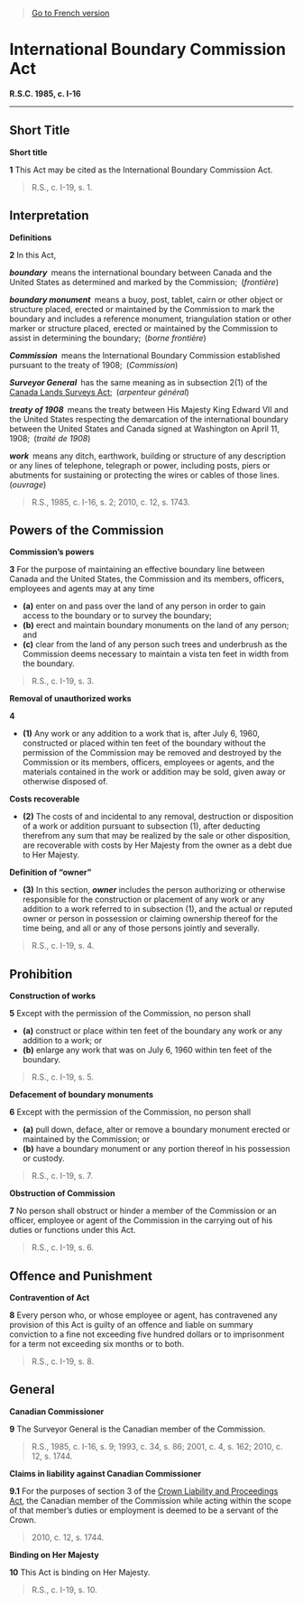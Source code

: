 > [Go to French version](/fr/Lois/Lois%20révisées%20du%20Canada/I/I-16.md)

# International Boundary Commission Act

**R.S.C. 1985, c. I-16**


----------



## Short Title



**Short title**

**1** This Act may be cited as the International Boundary Commission Act.
> R.S., c. I-19, s. 1.





## Interpretation



**Definitions**

**2** In this Act,

***boundary*** means the international boundary between Canada and the United States as determined and marked by the Commission; (*frontière*)

***boundary monument*** means a buoy, post, tablet, cairn or other object or structure placed, erected or maintained by the Commission to mark the boundary and includes a reference monument, triangulation station or other marker or structure placed, erected or maintained by the Commission to assist in determining the boundary; (*borne frontière*)

***Commission*** means the International Boundary Commission established pursuant to the treaty of 1908; (*Commission*)

***Surveyor General*** has the same meaning as in subsection 2(1) of the [Canada Lands Surveys Act](/en/Acts/Revised%20Statutes%20of%20Canada/L/L-6.md); (*arpenteur général*)

***treaty of 1908*** means the treaty between His Majesty King Edward VII and the United States respecting the demarcation of the international boundary between the United States and Canada signed at Washington on April 11, 1908; (*traité de 1908*)

***work*** means any ditch, earthwork, building or structure of any description or any lines of telephone, telegraph or power, including posts, piers or abutments for sustaining or protecting the wires or cables of those lines. (*ouvrage*)
> R.S., 1985, c. I-16, s. 2; 2010, c. 12, s. 1743.





## Powers of the Commission



**Commission’s powers**

**3** For the purpose of maintaining an effective boundary line between Canada and the United States, the Commission and its members, officers, employees and agents may at any time
- **(a)** enter on and pass over the land of any person in order to gain access to the boundary or to survey the boundary;
- **(b)** erect and maintain boundary monuments on the land of any person; and
- **(c)** clear from the land of any person such trees and underbrush as the Commission deems necessary to maintain a vista ten feet in width from the boundary.
> R.S., c. I-19, s. 3.





**Removal of unauthorized works**

**4** 

- **(1)** Any work or any addition to a work that is, after July 6, 1960, constructed or placed within ten feet of the boundary without the permission of the Commission may be removed and destroyed by the Commission or its members, officers, employees or agents, and the materials contained in the work or addition may be sold, given away or otherwise disposed of.

**Costs recoverable**

- **(2)** The costs of and incidental to any removal, destruction or disposition of a work or addition pursuant to subsection (1), after deducting therefrom any sum that may be realized by the sale or other disposition, are recoverable with costs by Her Majesty from the owner as a debt due to Her Majesty.

**Definition of “owner”**

- **(3)** In this section, ***owner*** includes the person authorizing or otherwise responsible for the construction or placement of any work or any addition to a work referred to in subsection (1), and the actual or reputed owner or person in possession or claiming ownership thereof for the time being, and all or any of those persons jointly and severally.
> R.S., c. I-19, s. 4.





## Prohibition



**Construction of works**

**5** Except with the permission of the Commission, no person shall
- **(a)** construct or place within ten feet of the boundary any work or any addition to a work; or
- **(b)** enlarge any work that was on July 6, 1960 within ten feet of the boundary.
> R.S., c. I-19, s. 5.





**Defacement of boundary monuments**

**6** Except with the permission of the Commission, no person shall
- **(a)** pull down, deface, alter or remove a boundary monument erected or maintained by the Commission; or
- **(b)** have a boundary monument or any portion thereof in his possession or custody.
> R.S., c. I-19, s. 7.





**Obstruction of Commission**

**7** No person shall obstruct or hinder a member of the Commission or an officer, employee or agent of the Commission in the carrying out of his duties or functions under this Act.
> R.S., c. I-19, s. 6.





## Offence and Punishment



**Contravention of Act**

**8** Every person who, or whose employee or agent, has contravened any provision of this Act is guilty of an offence and liable on summary conviction to a fine not exceeding five hundred dollars or to imprisonment for a term not exceeding six months or to both.
> R.S., c. I-19, s. 8.





## General



**Canadian Commissioner**

**9** The Surveyor General is the Canadian member of the Commission.
> R.S., 1985, c. I-16, s. 9; 1993, c. 34, s. 86; 2001, c. 4, s. 162; 2010, c. 12, s. 1744.





**Claims in liability against Canadian Commissioner**

**9.1** For the purposes of section 3 of the [Crown Liability and Proceedings Act](/en/Acts/Revised%20Statutes%20of%20Canada/C/C-50.md), the Canadian member of the Commission while acting within the scope of that member’s duties or employment is deemed to be a servant of the Crown.
> 2010, c. 12, s. 1744.





**Binding on Her Majesty**

**10** This Act is binding on Her Majesty.
> R.S., c. I-19, s. 10.



